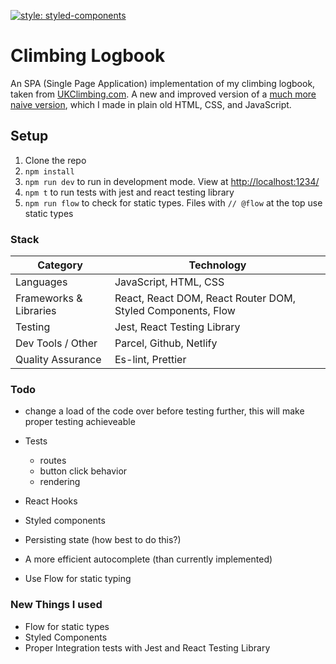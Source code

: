 [![style: styled-components](https://img.shields.io/badge/style-%F0%9F%92%85%20styled--components-orange.svg?colorB=daa357&colorA=db748e)](https://github.com/styled-components/styled-components)

# Climbing Logbook

An SPA (Single Page Application) implementation of my climbing logbook, taken from [UKClimbing.com](https://www.ukclimbing.com/logbook/showlog.php?id=152526). A new and improved version of a [much more naive version](https://github.com/mr-bagglesworth/climbing-logbook), which I made in plain old HTML, CSS, and JavaScript.

## Setup
1. Clone the repo
2. `npm install`
3. `npm run dev` to run in development mode. View at [http://localhost:1234/](http://localhost:1234/)
4. `npm t` to run tests with jest and react testing library
5. `npm run flow` to check for static types. Files with `// @flow` at the top use static types

### Stack

| **Category**           | **Technology**                                                                            |
|------------------------|-------------------------------------------------------------------------------------------|
| Languages              | JavaScript, HTML, CSS                                                                     |
| Frameworks & Libraries | React, React DOM, React Router DOM, Styled Components, Flow                               |
| Testing                | Jest, React Testing Library                                                               |
| Dev Tools / Other      | Parcel, Github, Netlify                                                                   |
| Quality Assurance      | Es-lint, Prettier                                                                         |


### Todo
- change a load of the code over before testing further, this will make proper testing achieveable


- Tests
  - routes
  - button click behavior
  - rendering
- React Hooks
- Styled components
- Persisting state (how best to do this?)
- A more efficient autocomplete (than currently implemented)
- Use Flow for static typing

### New Things I used
- Flow for static types
- Styled Components
- Proper Integration tests with Jest and React Testing Library
